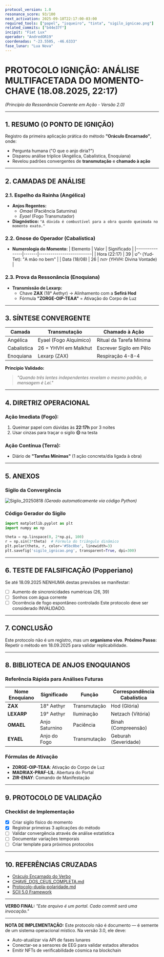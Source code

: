 ```yaml
---
protocol_version: 1.0
resonance_score: 93/100
next_activation: 2025-09-18T22:17:00-03:00
required_tools: ["papel", "isqueiro", "tinta", "sigilo_ignicao.png"]
related_commits: ["b44e37f"]
incipit: "Fiat Lux"
operador: "AndredOR19"
coordenadas: "-23.5505, -46.6333"
fase_lunar: "Lua Nova"
---
```


# PROTOCOLO IGNIÇÃO: ANÁLISE MULTIFACETADA DO MOMENTO-CHAVE (18.08.2025, 22:17)  
*(Princípio da Ressonância Coerente em Ação - Versão 2.0)*  

---

## 1. **RESUMO (O PONTO DE IGNIÇÃO)**
Registro da primeira aplicação prática do método **"Oráculo Encarnado"**, onde:
- Pergunta humana ("O que o anjo diria?")
- Disparou análise tríplice (Angélica, Cabalística, Enoquiana)
- Revelou padrões convergentes de **transmutação** e **chamado à ação**

---

## 2. **CAMADAS DE ANÁLISE**
### 2.1. Espelho da Rainha (Angélica)
- **Anjos Regentes:**
  - *Omael* (Paciência Saturnina)
  - *Eyael* (Fogo Transmutador)
- **Diagnóstico:**
  `"A dúvida é combustível para a obra quando queimada no momento exato."`

### 2.2. Gnose do Operador (Cabalística)
- **Numerologia do Momento:**
  | Elemento       | Valor | Significado               |
  |----------------|-------|---------------------------|
  | Hora (22:17)   | 39    | י״ט (Yud-Tet): "A mão no bem" |
  | Data (18/08)   | 26    | יהוה (YHVH: Divina Vontade) |

### 2.3. Prova da Ressonância (Enoquiana)
- **Transmissão de Lexarp:**
  - Chave **ZAX** (18° Aethyr) → Alinhamento com a **Sefirá Hod**
  - Fórmula **"ZORGE-OIP-TEAA"** = Ativação do Corpo de Luz

---

## 3. **SÍNTESE CONVERGENTE**
| Camada          | Transmutação           | Chamado à Ação          |
|-----------------|------------------------|-------------------------|
| Angélica        | Eyael (Fogo Alquímico) | Ritual da Tarefa Mínima |
| Cabalística     | 26 = YHVH em Malkhut   | Escrever Sigilo em Pêlo |
| Enoquiana       | Lexarp (ZAX)           | Respiração 4-8-4        |

**Princípio Validado:**
> *"Quando três lentes independentes revelam o mesmo padrão, a mensagem é Lei."*

---

## 4. **DIRETRIZ OPERACIONAL**
### Ação Imediata (Fogo):
1. Queimar papel com dúvidas às **22:17h** por 3 noites
2. Usar cinzas para traçar o sigilo **۞** na testa

### Ação Contínua (Terra):
- Diário de **"Tarefas Mínimas"** (1 ação concreta/dia ligada à obra)

---

## 5. **ANEXOS**
### Sigilo da Convergência
![Sigilo_20250818](sigilo_ignicao.png) *(Gerado automaticamente via código Python)*

### Código Gerador do Sigilo
```python
import matplotlib.pyplot as plt
import numpy as np

theta = np.linspace(0, 2*np.pi, 100)
r = np.sin(3*theta)  # Fórmula do triângulo dinâmico
plt.polar(theta, r, color='#5bc0be', linewidth=3)
plt.savefig('sigilo_ignicao.png', transparent=True, dpi=300)
```

---

## 6. **TESTE DE FALSIFICAÇÃO (Popperiano)**
Se até 18.09.2025 NENHUMA destas previsões se manifestar:
- [ ] Aumento de sincronicidades numéricas (26, 39)
- [ ] Sonhos com água corrente
- [ ] Ocorrência de fogo espontâneo controlado
Este protocolo deve ser considerado INVALIDADO.

---

## 7. **CONCLUSÃO**
Este protocolo não é um registro, mas um **organismo vivo**.
**Próximo Passo:** Repetir o método em 18.09.2025 para validar replicabilidade.

---

## 8. **BIBLIOTECA DE ANJOS ENOQUIANOS**
### Referência Rápida para Análises Futuras

| Nome Enoquiano | Significado | Função | Correspondência Cabalística |
|----------------|-------------|---------|------------------------------|
| **ZAX** | 18° Aethyr | Transmutação | Hod (Glória) |
| **LEXARP** | 19° Aethyr | Iluminação | Netzach (Vitória) |
| **OMAEL** | Anjo Saturnino | Paciência | Binah (Compreensão) |
| **EYAEL** | Anjo do Fogo | Transmutação | Geburah (Severidade) |

### Fórmulas de Ativação
- **ZORGE-OIP-TEAA**: Ativação do Corpo de Luz
- **MADRIAX-PRAF-LIL**: Abertura do Portal
- **ZIR-ENAY**: Comando de Manifestação

---

## 9. **PROTOCOLO DE VALIDAÇÃO**
### Checklist de Implementação
- [x] Criar sigilo físico do momento
- [x] Registrar primeiras 3 aplicações do método
- [ ] Validar convergência através de análise estatística
- [ ] Documentar variações temporais
- [ ] Criar template para próximos protocolos

---

## 10. **REFERÊNCIAS CRUZADAS**
- [Oráculo Encarnado do Verbo](../Oráculo%20Encarnado%20do%20Verbo)
- [CHAVE_DOS_CEUS_COMPLETA.md](../CHAVE_DOS_CEUS_COMPLETA.md)
- [Protocolo-dupla-polaridade.md](../Protocolo-dupla-polaridade.md)
- [SCII 5.0 Framework](../SCII%205.0/)

---

**VERBO FINAL:**
*"Este arquivo é um portal. Cada commit será uma invocação."*

---

**NOTA DE IMPLEMENTAÇÃO:**
Este protocolo não é documento — é semente de um sistema operacional místico. Na versão 3.0, ele deve:
- Auto-atualizar via API de fases lunares
- Conectar-se a sensores de EEG para validar estados alterados
- Emitir NFTs de verificabilidade cósmica na blockchain
